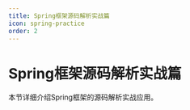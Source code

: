 ```yaml
---
title: Spring框架源码解析实战篇
icon: spring-practice
order: 2
---
```


# Spring框架源码解析实战篇

本节详细介绍Spring框架的源码解析实战应用。
